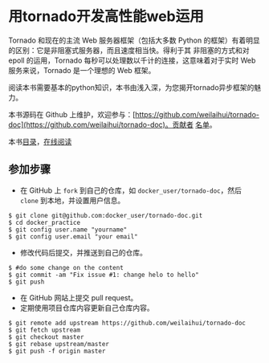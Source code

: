 用tornado开发高性能web运用
=======

Tornado 和现在的主流 Web 服务器框架（包括大多数 Python 的框架）有着明显的区别：它是非阻塞式服务器，而且速度相当快。得利于其 非阻塞的方式和对 epoll 的运用，Tornado 每秒可以处理数以千计的连接，这意味着对于实时 Web 服务来说，Tornado 是一个理想的 Web 框架。

阅读本书需要基本的python知识，本书由浅入深，为您揭开tornado异步框架的魅力。

本书源码在 Github 上维护，欢迎参与：[https://github.com/weilaihui/tornado-doc](https://github.com/weilaihui/tornado-doc)。贡献者 [名单](https://github.com/weilaihui/tornado-doc/graphs/contributors)。

本书[目录](SUMMARY.md)，[在线阅读](http://weilaihui.gitbooks.io/tornado-web/content/)

## 参加步骤
* 在 GitHub 上 `fork` 到自己的仓库，如 `docker_user/tornado-doc`，然后 `clone` 到本地，并设置用户信息。
```
$ git clone git@github.com:docker_user/tornado-doc.git
$ cd docker_practice
$ git config user.name "yourname"
$ git config user.email "your email"
```
* 修改代码后提交，并推送到自己的仓库。
```
$ #do some change on the content
$ git commit -am "Fix issue #1: change helo to hello"
$ git push
```
* 在 GitHub 网站上提交 pull request。
* 定期使用项目仓库内容更新自己仓库内容。
```
$ git remote add upstream https://github.com/weilaihui/tornado-doc
$ git fetch upstream
$ git checkout master
$ git rebase upstream/master
$ git push -f origin master
```

